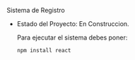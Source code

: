 <ih1> Sistema de Registro </h1>

- Estado del Proyecto: En Construccion.

  Para ejecutar el sistema debes poner:

  ```npm install react```
